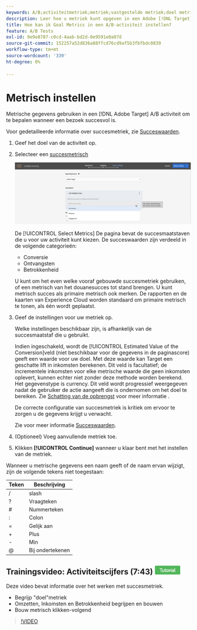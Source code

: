 ```yaml
---
keywords: A/B;activiteitmetriek;metriek;vastgestelde metriek;doel metrisch;activiteitenmontages;succes metrisch;omzetting;opbrengst;overeenkomst
description: Leer hoe u metriek kunt opgeven in een Adobe [!DNL Target] A/B activiteit om te bepalen wanneer een bezoek succesvol is, zoals Omzetting, Ontvangsten, en Betrokkenheid.
title: Hoe kan ik Goal Metrics in een A/B-activiteit instellen?
feature: A/B Tests
exl-id: 9e9e8787-c0cd-4aab-bd2d-0e9591e0a07d
source-git-commit: 152257a52d836a88ffcd76cd9af5b3fbfbdc0839
workflow-type: tm+mt
source-wordcount: '339'
ht-degree: 0%

---
```


# Metrisch instellen

Metrische gegevens gebruiken in een [!DNL Adobe Target] A/B activiteit om te bepalen wanneer een bezoek succesvol is.

Voor gedetailleerde informatie over succesmetriek, zie [Succeswaarden](/help/main/c-activities/r-success-metrics/success-metrics.md#reference_D011575C85DA48E989A244593D9B9924).

1. Geef het doel van de activiteit op.
1. Selecteer een [succesmetrisch](/help/main/c-activities/r-success-metrics/success-metrics.md#reference_D011575C85DA48E989A244593D9B9924)

   ![Metrisch met successie selecteren](/help/main/c-activities/t-test-ab/t-test-create-ab/assets/ab_metrics-new.png)

   De [!UICONTROL Select Metrics] De pagina bevat de succesmaatstaven die u voor uw activiteit kunt kiezen. De succeswaarden zijn verdeeld in de volgende categorieën:

   * Conversie
   * Ontvangsten
   * Betrokkenheid

   U kunt om het even welke vooraf gebouwde succesmetriek gebruiken, of een metrisch van het douanesucces tot stand brengen. U kunt metrisch succes als primaire metrisch ook merken. De rapporten en de kaarten van Experience Cloud worden standaard om primaire metrisch te tonen, als één wordt geplaatst.
1. Geef de instellingen voor uw metriek op.

   Welke instellingen beschikbaar zijn, is afhankelijk van de succesmaatstaf die u gebruikt.

   Indien ingeschakeld, wordt de [!UICONTROL Estimated Value of the Conversion]veld (niet beschikbaar voor de gegevens in de paginascore) geeft een waarde voor uw doel. Met deze waarde kan Target een geschatte lift in inkomsten berekenen. Dit veld is facultatief; de incrementele inkomsten voor elke metrische waarde die geen inkomsten oplevert, kunnen echter niet zonder deze methode worden berekend. Het gegevenstype is currency. Dit veld wordt progressief weergegeven nadat de gebruiker de actie aangeeft die is ondernomen om het doel te bereiken. Zie [Schatting van de opbrengst](/help/main/administrating-target/r-target-account-preferences/estimating-lift-in-revenue.md) voor meer informatie .

   De correcte configuratie van succesmetriek is kritiek om ervoor te zorgen u de gegevens krijgt u verwacht.

   Zie voor meer informatie [Succeswaarden](/help/main/c-activities/r-success-metrics/success-metrics.md#reference_D011575C85DA48E989A244593D9B9924).
1. (Optioneel) Voeg aanvullende metriek toe.
1. Klikken **[!UICONTROL Continue]** wanneer u klaar bent met het instellen van de metriek.

Wanneer u metrische gegevens een naam geeft of de naam ervan wijzigt, zijn de volgende tekens niet toegestaan:

| Teken | Beschrijving |
|--- |--- |
| / | slash |
| ? | Vraagteken |
| # | Nummerteken |
| : | Colon |
| = | Gelijk aan |
| + | Plus |
| - | Min |
| @ | Bij ondertekenen |

## Trainingsvideo: Activiteitscijfers (7:43) ![Zelfstudie-badge](/help/main/assets/tutorial.png)

Deze video bevat informatie over het werken met succesmetriek.

* Begrijp &quot;doel&quot;metriek
* Omzetten, Inkomsten en Betrokkenheid begrijpen en bouwen
* Bouw metrisch klikken-volgend

>[!VIDEO](https://video.tv.adobe.com/v/17380)
